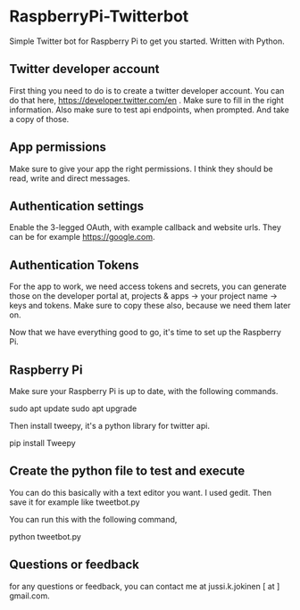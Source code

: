 # RaspberryPi-Twitterbot
Simple Twitter bot for Raspberry Pi to get you started. Written with Python.
## Twitter developer account

First thing you need to do is to create a twitter developer account. You can do that here, https://developer.twitter.com/en . Make sure to fill in the right information. Also make sure to test api endpoints, when prompted. And take a copy of those.

## App permissions

Make sure to give your app the right permissions. I think they should be read, write and direct messages.

## Authentication settings

Enable the 3-legged OAuth, with example callback and website urls. They can be for example https://google.com.

## Authentication Tokens

For the app to work, we need access tokens and secrets, you can generate those on the developer portal at, projects & apps -> your project name -> keys and tokens. Make sure to copy these also, because we need them later on.

Now that we have everything good to go, it's time to set up the Raspberry Pi.

## Raspberry Pi

Make sure your Raspberry Pi is up to date, with the following commands.

sudo apt update
sudo apt upgrade

Then install tweepy, it's a python library for twitter api.

pip install Tweepy

## Create the python file to test and execute

You can do this basically with a text editor you want. I used gedit. Then save it for example like tweetbot.py

You can run this with the following command,

python tweetbot.py

## Questions or feedback

for any questions or feedback, you can contact me at jussi.k.jokinen [ at ] gmail.com.